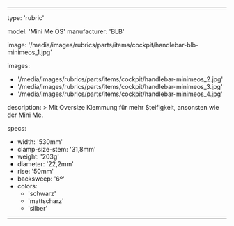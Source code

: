 ---

type: 'rubric'


model: 'Mini Me OS'
manufacturer: 'BLB'

image: '/media/images/rubrics/parts/items/cockpit/handlebar-blb-minimeos_1.jpg'

images:
  - '/media/images/rubrics/parts/items/cockpit/handlebar-minimeos_2.jpg'
  - '/media/images/rubrics/parts/items/cockpit/handlebar-minimeos_3.jpg'
  - '/media/images/rubrics/parts/items/cockpit/handlebar-minimeos_4.jpg'

description: >
    Mit Oversize Klemmung für mehr Steifigkeit, ansonsten wie der Mini Me.

specs:
  - width: '530mm'
  - clamp-size-stem: '31,8mm'
  - weight: '203g'
  - diameter: '22,2mm'
  - rise: '50mm'
  - backsweep: '6º'
  - colors:
    - 'schwarz'
    - 'mattscharz'
    - 'silber'

---